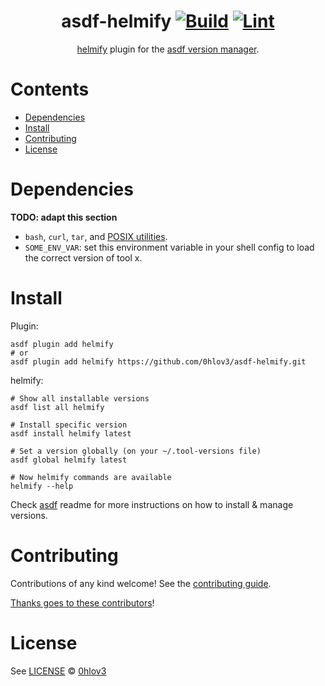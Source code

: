 <div align="center">

# asdf-helmify [![Build](https://github.com/0hlov3/asdf-helmify/actions/workflows/build.yml/badge.svg)](https://github.com/0hlov3/asdf-helmify/actions/workflows/build.yml) [![Lint](https://github.com/0hlov3/asdf-helmify/actions/workflows/lint.yml/badge.svg)](https://github.com/0hlov3/asdf-helmify/actions/workflows/lint.yml)

[helmify](https://github.com/0hlov3/asdf-plugin-helmify) plugin for the [asdf version manager](https://asdf-vm.com).

</div>

# Contents

- [Dependencies](#dependencies)
- [Install](#install)
- [Contributing](#contributing)
- [License](#license)

# Dependencies

**TODO: adapt this section**

- `bash`, `curl`, `tar`, and [POSIX utilities](https://pubs.opengroup.org/onlinepubs/9699919799/idx/utilities.html).
- `SOME_ENV_VAR`: set this environment variable in your shell config to load the correct version of tool x.

# Install

Plugin:

```shell
asdf plugin add helmify
# or
asdf plugin add helmify https://github.com/0hlov3/asdf-helmify.git
```

helmify:

```shell
# Show all installable versions
asdf list all helmify

# Install specific version
asdf install helmify latest

# Set a version globally (on your ~/.tool-versions file)
asdf global helmify latest

# Now helmify commands are available
helmify --help
```

Check [asdf](https://github.com/asdf-vm/asdf) readme for more instructions on how to
install & manage versions.

# Contributing

Contributions of any kind welcome! See the [contributing guide](contributing.md).

[Thanks goes to these contributors](https://github.com/0hlov3/asdf-helmify/graphs/contributors)!

# License

See [LICENSE](LICENSE) © [0hlov3](https://github.com/0hlov3/)
